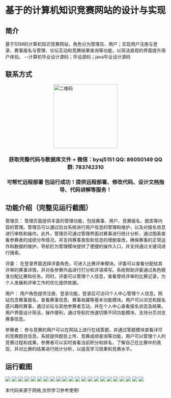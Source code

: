 <p><h1 align="center">基于的计算机知识竞赛网站的设计与实现</h1></p>

## 简介
基于SSM的计算机知识竞赛网站，角色分为管理员、用户；实现用户注册与登录、赛事报名与管理、论坛互动和竞赛结果查询等功能，以简洁直观的界面提升用户体验。    --计算机毕业设计源码；毕设源码；java毕业设计源码


## 联系方式
<img src="https://bs-1329754181.cos.ap-shanghai.myqcloud.com/wx.jpg" alt="二维码" style="display: block; margin: 0 auto;" width="200px">
<p><h3 align="center">获取完整代码与数据库文件 + 微信：bysj5151 QQ: 86050149 QQ群: 783742310</h3></p>
<p><h3 align="center">可帮忙远程部署 包运行成功！提供远程部署、修改代码、设计文档指导、代码讲解等服务！</h3></p>

## 功能介绍（完整见运行截图）
管理员： 管理页面提供丰富的管理功能，包括赛事、用户、竞赛报名、题库等内容的管理。管理员可以通过后台系统进行用户信息的管理和维护，以及对报名信息进行审核和操作。此外，管理员可通过管理界面对赛事进行统计分析，通过图表查看参赛者的成绩分布情况，并支持赛事类型和信息的增删查改，确保赛事的正常运作和数据的维护。导航栏为管理模块提供了便捷的操作入口，并支持通过关键词进行搜索。

评委： 在登录界面选择评委角色，可进入比赛评审模块。评委可以查看分配给其评审的赛事详情，并对各参赛作品进行打分和评语填写。系统帮助评委通过角色精准分配比赛和任务。同时，评委可以管理个人信息，查看曾经评审的比赛记录，为个人发展和评审工作的优化提供依据。

用户： 用户角色提供注册、登录功能，登录后可访问个人中心管理个人信息。网站包含赛事报名、查看赛事信息、赛事收藏等基本功能模块。用户可以浏览和报名感兴趣的赛事，通过论坛与其他参赛者互动，并在个人中心查看报名状态及结果。用户界面设计简洁，操作便利，通过导航栏快速切换不同功能模块，支持分页浏览赛事信息。

参赛者： 参与竞赛的用户可以在网站上进行在线答题，并通过答题模块查看详尽的竞赛题目信息。系统提供题目上传、竞赛成绩查询等功能，用户可以管理个人的竞赛过程和成果。参赛者可以实时查看当前积分和排名，了解自己在比赛中的表现，并对比赛的结果进行统计分析，以提高学习效果和竞赛水平。


## 运行截图
![](https://bs-1329754181.cos.ap-shanghai.myqcloud.com/ssm/ComputerKnowledgeCompetitionWebsite/img/001.jpg)
![](https://bs-1329754181.cos.ap-shanghai.myqcloud.com/ssm/ComputerKnowledgeCompetitionWebsite/img/002.jpg)
![](https://bs-1329754181.cos.ap-shanghai.myqcloud.com/ssm/ComputerKnowledgeCompetitionWebsite/img/003.jpg)
![](https://bs-1329754181.cos.ap-shanghai.myqcloud.com/ssm/ComputerKnowledgeCompetitionWebsite/img/004.jpg)
![](https://bs-1329754181.cos.ap-shanghai.myqcloud.com/ssm/ComputerKnowledgeCompetitionWebsite/img/005.jpg)
![](https://bs-1329754181.cos.ap-shanghai.myqcloud.com/ssm/ComputerKnowledgeCompetitionWebsite/img/006.jpg)
![](https://bs-1329754181.cos.ap-shanghai.myqcloud.com/ssm/ComputerKnowledgeCompetitionWebsite/img/007.jpg)
![](https://bs-1329754181.cos.ap-shanghai.myqcloud.com/ssm/ComputerKnowledgeCompetitionWebsite/img/008.jpg)
![](https://bs-1329754181.cos.ap-shanghai.myqcloud.com/ssm/ComputerKnowledgeCompetitionWebsite/img/009.jpg)
![](https://bs-1329754181.cos.ap-shanghai.myqcloud.com/ssm/ComputerKnowledgeCompetitionWebsite/img/010.jpg)
![](https://bs-1329754181.cos.ap-shanghai.myqcloud.com/ssm/ComputerKnowledgeCompetitionWebsite/img/011.jpg)
![](https://bs-1329754181.cos.ap-shanghai.myqcloud.com/ssm/ComputerKnowledgeCompetitionWebsite/img/012.jpg)
![](https://bs-1329754181.cos.ap-shanghai.myqcloud.com/ssm/ComputerKnowledgeCompetitionWebsite/img/013.jpg)
![](https://bs-1329754181.cos.ap-shanghai.myqcloud.com/ssm/ComputerKnowledgeCompetitionWebsite/img/014.jpg)
![](https://bs-1329754181.cos.ap-shanghai.myqcloud.com/ssm/ComputerKnowledgeCompetitionWebsite/img/015.jpg)
![](https://bs-1329754181.cos.ap-shanghai.myqcloud.com/ssm/ComputerKnowledgeCompetitionWebsite/img/016.jpg)
![](https://bs-1329754181.cos.ap-shanghai.myqcloud.com/ssm/ComputerKnowledgeCompetitionWebsite/img/017.jpg)
![](https://bs-1329754181.cos.ap-shanghai.myqcloud.com/ssm/ComputerKnowledgeCompetitionWebsite/img/018.jpg)
![](https://bs-1329754181.cos.ap-shanghai.myqcloud.com/ssm/ComputerKnowledgeCompetitionWebsite/img/019.jpg)
![](https://bs-1329754181.cos.ap-shanghai.myqcloud.com/ssm/ComputerKnowledgeCompetitionWebsite/img/020.jpg)
![](https://bs-1329754181.cos.ap-shanghai.myqcloud.com/ssm/ComputerKnowledgeCompetitionWebsite/img/021.jpg)
![](https://bs-1329754181.cos.ap-shanghai.myqcloud.com/ssm/ComputerKnowledgeCompetitionWebsite/img/022.jpg)

<p>本代码来源于网络,仅供学习参考使用!</p>
